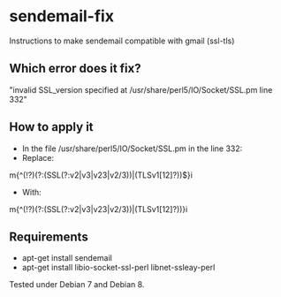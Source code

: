 # sendemail-fix
Instructions to make sendemail compatible with gmail (ssl-tls)

## Which error does it fix?
"invalid SSL_version specified at /usr/share/perl5/IO/Socket/SSL.pm line 332"

## How to apply it
* In the file /usr/share/perl5/IO/Socket/SSL.pm in the line 332:
* Replace:

m{^(!?)(?:(SSL(?:v2|v3|v23|v2/3))|(TLSv1[12]?))$}i
* With:

m{^(!?)(?:(SSL(?:v2|v3|v23|v2/3))|(TLSv1[12]?))}i

## Requirements
* apt-get install sendemail
* apt-get install libio-socket-ssl-perl libnet-ssleay-perl

Tested under Debian 7 and Debian 8.
